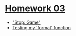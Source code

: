 # [Homework 03](https://github.com/20awesome/VladBolibruk_MA2018Python/issues/4)
* ["Stop: Game"](https://py3.codeskulptor.org/#user302_xcV1AoiZj2w2Tfc_13.py)
* [Testing my 'format' function](https://py3.codeskulptor.org/#user302_nZ8mf921mU_1.py)